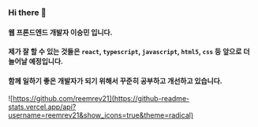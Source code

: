 ### Hi there 👋
#### 웹 프론드엔드 개발자 이승민 입니다. 
#### 제가 잘 할 수 있는 것들은 <code>react</code>, <code>typescript</code>, <code>javascript</code>, <code>html5</code>, <code>css</code> 등 앞으로 더 늘어날 예정입니다.
#### 함께 일하기 좋은 개발자가 되기 위해서 꾸준히 공부하고 개선하고 있습니다. 

![https://github.com/reemrev21](https://github-readme-stats.vercel.app/api?username=reemrev21&show_icons=true&theme=radical)
